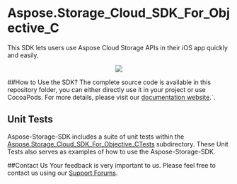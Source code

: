 # Aspose.Storage_Cloud_SDK_For_Objective_C
This SDK lets users use Aspose Cloud Storage APIs in their iOS app quickly and easily.

<p align="center">
  <a title="Download complete Aspose.Storage for Cloud source code" href="https://github.com/asposetotal/Aspose_total_Cloud/archive/master.zip">
	<img src="https://raw.github.com/AsposeExamples/java-examples-dashboard/master/images/downloadZip-Button-Large.png" />
  </a>
</p>

##How to Use the SDK?
The complete source code is available in this repository folder, you can either directly use it in your project or use CocoaPods. For more details, please visit our [documentation website](http://www.aspose.com/docs/display/totalcloud/Available+SDKs).`.

## Unit Tests
Aspose-Storage-SDK includes a suite of unit tests within the [Aspose.Storage_Cloud_SDK_For_Objective_CTests](https://github.com/aspose-total/Aspose.Total-for-Cloud/tree/master/SDKs/Aspose.Storage-Cloud-SDK-for-Objective-C/Aspose.Storage_Cloud_SDK_For_Objective_CTests/storage) subdirectory. These Unit Tests also serves as examples of how to use the Aspose-Storage-SDK.

##Contact Us
Your feedback is very important to us. Please feel free to contact us using our [Support Forums](https://www.aspose.com/community/forums/).

